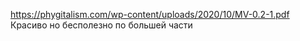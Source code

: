 https://phygitalism.com/wp-content/uploads/2020/10/MV-0.2-1.pdf
Красиво но бесполезно по большей части
